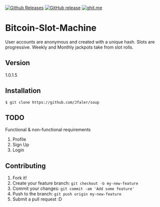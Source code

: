 [![Github Releases](https://img.shields.io/github/downloads/atom/atom/latest/total.svg)](https://github.com/Jfaler/Bitcoin-Slot-Machine/releases)
[![GitHub release](https://img.shields.io/github/release/qubyte/rubidium.svg)](https://github.com/Jfaler/Bitcoin-Slot-Machine/releases)
[![ghit.me](https://ghit.me/badge.svg?repo=Jfaler/soup)](https://ghit.me/repo/Jfaler/soup)

# Bitcoin-Slot-Machine
User accounts are anonymous and created with a unique hash.  Slots are progressive. Weekly and Monthly jackpots take from slot rolls.

## Version 
1.0.1.5

## Installation
`
$ git clone https://github.com/Jfaler/soup
`
## TODO 

Functional & non-functional requirements

1. Profile
2. Sign Up
3. Login

## Contributing

1. Fork it!
2. Create your feature branch: `git checkout -b my-new-feature`
3. Commit your changes: `git commit -am 'Add some feature'`
4. Push to the branch: `git push origin my-new-feature`
5. Submit a pull request :D

